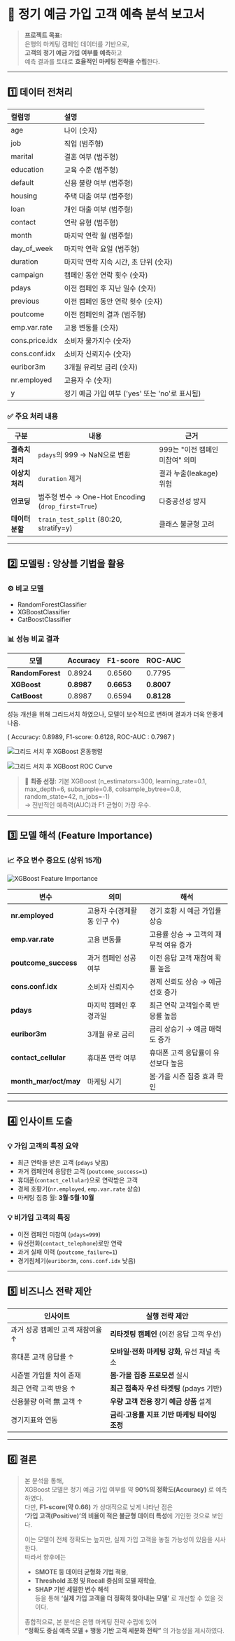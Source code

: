 # 🏦 정기 예금 가입 고객 예측 분석 보고서

> **프로젝트 목표:**  
> 은행의 마케팅 캠페인 데이터를 기반으로,  
> **고객의 정기 예금 가입 여부를 예측**하고  
> 예측 결과를 토대로 **효율적인 마케팅 전략을 수립**한다.

---

## 1️⃣ 데이터 전처리
| 컬럼명 | 설명 |
|:--------|:------------------------------------------------|
| age | 나이 (숫자) |
| job | 직업 (범주형) |
| marital | 결혼 여부 (범주형) |
| education | 교육 수준 (범주형) |
| default | 신용 불량 여부 (범주형) |
| housing | 주택 대출 여부 (범주형) |
| loan | 개인 대출 여부 (범주형) |
| contact | 연락 유형 (범주형) |
| month | 마지막 연락 월 (범주형) |
| day_of_week | 마지막 연락 요일 (범주형) |
| duration | 마지막 연락 지속 시간, 초 단위 (숫자) |
| campaign | 캠페인 동안 연락 횟수 (숫자) |
| pdays | 이전 캠페인 후 지난 일수 (숫자) |
| previous | 이전 캠페인 동안 연락 횟수 (숫자) |
| poutcome | 이전 캠페인의 결과 (범주형) |
| emp.var.rate | 고용 변동률 (숫자) |
| cons.price.idx | 소비자 물가지수 (숫자) |
| cons.conf.idx | 소비자 신뢰지수 (숫자) |
| euribor3m | 3개월 유리보 금리 (숫자) |
| nr.employed | 고용자 수 (숫자) |
| y | 정기 예금 가입 여부 ('yes' 또는 'no'로 표시됨) |

### ✅ 주요 처리 내용
| 구분 | 내용 | 근거 |
|------|------|------|
| **결측치 처리** | `pdays`의 999 → NaN으로 변환 | 999는 "이전 캠페인 미참여" 의미 |
| **이상치 처리** | `duration` 제거 | 결과 누출(leakage) 위험 |
| **인코딩** | 범주형 변수 → One-Hot Encoding (`drop_first=True`) | 다중공선성 방지 |
| **데이터 분할** | `train_test_split` (80:20, stratify=y) | 클래스 불균형 고려 |

---

## 2️⃣ 모델링 : 앙상블 기법을 활용

### ⚙️ 비교 모델
- RandomForestClassifier  
- XGBoostClassifier  
- CatBoostClassifier  

### 📊 성능 비교 결과

| 모델 | Accuracy | F1-score | ROC-AUC |
|------|-----------|-----------|-----------|
| **RandomForest** | 0.8924 | 0.6560 | 0.7795 |
| **XGBoost** | **0.8987** | **0.6653** | **0.8007** |
| **CatBoost** | 0.8987 | 0.6594 | **0.8128** |

성능 개선을 위해 그리드서치 하였으나, 모델이 보수적으로 변하며 결과가 더욱 안좋게 나옴.

( Accuracy: 0.8989, F1-score: 0.6128, ROC-AUC : 0.7987 )

![그리드 서치 후 XGBoost 혼동행렬](images/Cm.png)

![그리드 서치 후 XGBoost ROC Curve](images/ROC_Curve.png)

> 🎯 **최종 선정:** 기본 XGBoost (n_estimators=300, learning_rate=0.1, max_depth=6,
    subsample=0.8, colsample_bytree=0.8, random_state=42, n_jobs=-1)  
> → 전반적인 예측력(AUC)과 F1 균형이 가장 우수.
---

## 3️⃣ 모델 해석 (Feature Importance)

### 📈 주요 변수 중요도 (상위 15개)

![XGBoost Feature Importance](images/Feature_Importance.png)

| 변수 | 의미 | 해석 |
|------|------|------|
| **nr.employed** | 고용자 수(경제활동 인구 수) | 경기 호황 시 예금 가입률 상승 |
| **emp.var.rate** | 고용 변동률 | 고용률 상승 → 고객의 재무적 여유 증가 |
| **poutcome_success** | 과거 캠페인 성공 여부 | 이전 응답 고객 재참여 확률 높음 |
| **cons.conf.idx** | 소비자 신뢰지수 | 경제 신뢰도 상승 → 예금 선호 증가 |
| **pdays** | 마지막 캠페인 후 경과일 | 최근 연락 고객일수록 반응률 높음 |
| **euribor3m** | 3개월 유로 금리 | 금리 상승기 → 예금 매력도 증가 |
| **contact_cellular** | 휴대폰 연락 여부 | 휴대폰 고객 응답률이 유선보다 높음 |
| **month_mar/oct/may** | 마케팅 시기 | 봄·가을 시즌 집중 효과 확인 |

---

## 4️⃣ 인사이트 도출

### 💡 가입 고객의 특징 요약
- 최근 연락을 받은 고객 (`pdays` 낮음)  
- 과거 캠페인에 응답한 고객 (`poutcome_success=1`)  
- 휴대폰(`contact_cellular`)으로 연락받은 고객  
- 경제 호황기(`nr.employed`, `emp.var.rate` 상승)  
- 마케팅 집중 월: **3월·5월·10월**

### 💡 비가입 고객의 특징
- 이전 캠페인 미참여 (`pdays=999`)  
- 유선전화(`contact_telephone`)로만 연락  
- 과거 실패 이력 (`poutcome_failure=1`)  
- 경기침체기(`euribor3m`, `cons.conf.idx` 낮음)

---

## 5️⃣ 비즈니스 전략 제안

| 인사이트 | 실행 전략 제안 |
|-----------|----------------|
| 과거 성공 캠페인 고객 재참여율 ↑ | **리타겟팅 캠페인** (이전 응답 고객 우선) |
| 휴대폰 고객 응답률 ↑ | **모바일·전화 마케팅 강화**, 유선 채널 축소 |
| 시즌별 가입률 차이 존재 | **봄·가을 집중 프로모션** 실시 |
| 최근 연락 고객 반응 ↑ | **최근 접촉자 우선 타겟팅** (pdays 기반) |
| 신용불량 이력 無 고객 ↑ | **우량 고객 전용 장기 예금 상품** 설계 |
| 경기지표와 연동 | **금리·고용률 지표 기반 마케팅 타이밍 조정** |

---

## 6️⃣ 결론

> 본 분석을 통해,  
> XGBoost 모델은 정기 예금 가입 여부를 약 **90%의 정확도(Accuracy)** 로 예측하였다.  
> 다만, **F1-score(약 0.66)** 가 상대적으로 낮게 나타난 점은  
> **‘가입 고객(Positive)’의 비율이 적은 불균형 데이터 특성**에 기인한 것으로 보인다.  
>  
> 이는 모델이 전체 정확도는 높지만, 실제 가입 고객을 놓칠 가능성이 있음을 시사한다.  
> 따라서 향후에는  
> - **SMOTE 등 데이터 균형화 기법 적용**,  
> - **Threshold 조정 및 Recall 중심의 모델 재학습**,  
> - **SHAP 기반 세밀한 변수 해석**  
> 등을 통해 **‘실제 가입 고객을 더 정확히 찾아내는 모델’** 로 개선할 수 있을 것이다.  
>  
> 종합적으로, 본 분석은 은행 마케팅 전략 수립에 있어  
> **“정확도 중심 예측 모델 + 행동 기반 고객 세분화 전략”** 의 가능성을 제시하였다.

